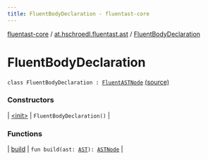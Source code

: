```yaml
---
title: FluentBodyDeclaration - fluentast-core
---
```


[fluentast-core](../../index.html) / [at.hschroedl.fluentast.ast](../index.html) / [FluentBodyDeclaration](.)

# FluentBodyDeclaration

`class FluentBodyDeclaration : `[`FluentASTNode`](../-fluent-a-s-t-node/index.html) [(source)](https://github.com/hschroedl/FluentAST/tree/master/core/src/main/kotlin//at.hschroedl.fluentast/ast/ASTNode.kt#L49)

### Constructors

| [&lt;init&gt;](-init-.html) | `FluentBodyDeclaration()` |

### Functions

| [build](build.html) | `fun build(ast: `[`AST`](https://help.eclipse.org/neon/topic/org.eclipse.jdt.doc.isv/reference/api/org/eclipse/jdt/core/dom/AST.html)`): `[`ASTNode`](https://help.eclipse.org/neon/topic/org.eclipse.jdt.doc.isv/reference/api/org/eclipse/jdt/core/dom/ASTNode.html) |

